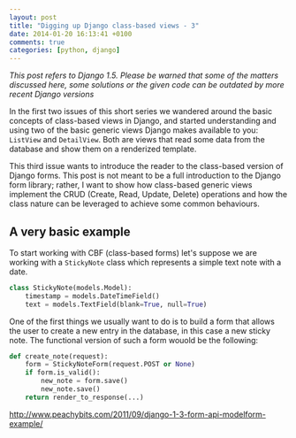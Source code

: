 ```yaml
---
layout: post
title: "Digging up Django class-based views - 3"
date: 2014-01-20 16:13:41 +0100
comments: true
categories: [python, django]
---
```


_This post refers to Django 1.5. Please be warned that some of the matters discussed here, some solutions or the given code can be outdated by more recent Django versions_

In the first two issues of this short series we wandered around the basic concepts of class-based views in Django, and started understanding and using two of the basic generic views Django makes available to you: `ListView` and `DetailView`. Both are views that read some data from the database and show them on a renderized template.

This third issue wants to introduce the reader to the class-based version of Django forms. This post is not meant to be a full introduction to the Django form library; rather, I want to show how class-based generic views implement the CRUD (Create, Read, Update, Delete) operations and how the class nature can be leveraged to achieve some common behaviours.


## A very basic example

To start working with CBF (class-based forms) let's suppose we are working with a `StickyNote` class which represents a simple text note with a date.

``` python
class StickyNote(models.Model):
    timestamp = models.DateTimeField()
    text = models.TextField(blank=True, null=True)
```

One of the first things we usually want to do is to build a form that allows the user to create a new entry in the database, in this case a new sticky note. The functional version of such a form wouold be the following:

```python
def create_note(request):
    form = StickyNoteForm(request.POST or None)
    if form.is_valid():
        new_note = form.save()
        new_note.save()
    return render_to_response(...)
```


http://www.peachybits.com/2011/09/django-1-3-form-api-modelform-example/
